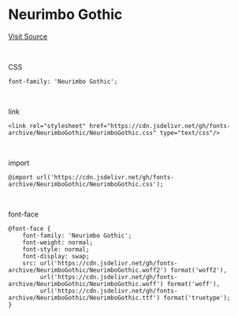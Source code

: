 # Neurimbo Gothic

[Visit Source](https://nyangman.imweb.me/18)

&nbsp;

CSS

```
font-family: 'Neurimbo Gothic';
```

&nbsp;

link

```
<link rel="stylesheet" href="https://cdn.jsdelivr.net/gh/fonts-archive/NeurimboGothic/NeurimboGothic.css" type="text/css"/>
```

&nbsp;

import

```
@import url('https://cdn.jsdelivr.net/gh/fonts-archive/NeurimboGothic/NeurimboGothic.css');
```

&nbsp;

font-face

```
@font-face {
    font-family: 'Neurimbo Gothic';
    font-weight: normal;
    font-style: normal;
    font-display: swap;
    src: url('https://cdn.jsdelivr.net/gh/fonts-archive/NeurimboGothic/NeurimboGothic.woff2') format('woff2'),
         url('https://cdn.jsdelivr.net/gh/fonts-archive/NeurimboGothic/NeurimboGothic.woff') format('woff'),
         url('https://cdn.jsdelivr.net/gh/fonts-archive/NeurimboGothic/NeurimboGothic.ttf') format('truetype');
}
```
